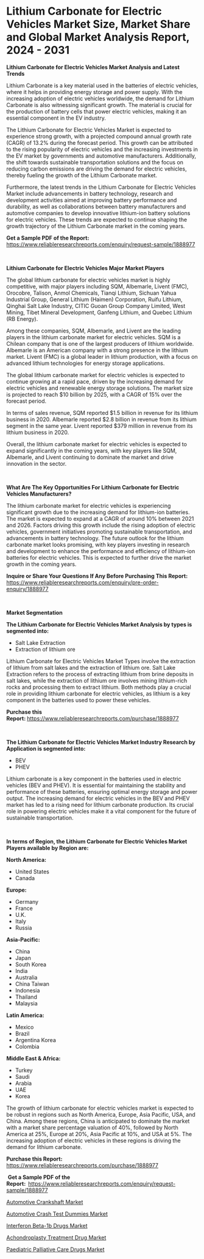 <p><h1>Lithium Carbonate for Electric Vehicles Market Size, Market Share and Global Market Analysis Report, 2024 - 2031</h1></p><p><strong>Lithium Carbonate for Electric Vehicles Market Analysis and Latest Trends</strong></p>
<p><p>Lithium Carbonate is a key material used in the batteries of electric vehicles, where it helps in providing energy storage and power supply. With the increasing adoption of electric vehicles worldwide, the demand for Lithium Carbonate is also witnessing significant growth. The material is crucial for the production of battery cells that power electric vehicles, making it an essential component in the EV industry.</p><p>The Lithium Carbonate for Electric Vehicles Market is expected to experience strong growth, with a projected compound annual growth rate (CAGR) of 13.2% during the forecast period. This growth can be attributed to the rising popularity of electric vehicles and the increasing investments in the EV market by governments and automotive manufacturers. Additionally, the shift towards sustainable transportation solutions and the focus on reducing carbon emissions are driving the demand for electric vehicles, thereby fueling the growth of the Lithium Carbonate market.</p><p>Furthermore, the latest trends in the Lithium Carbonate for Electric Vehicles Market include advancements in battery technology, research and development activities aimed at improving battery performance and durability, as well as collaborations between battery manufacturers and automotive companies to develop innovative lithium-ion battery solutions for electric vehicles. These trends are expected to continue shaping the growth trajectory of the Lithium Carbonate market in the coming years.</p></p>
<p><strong>Get a Sample PDF of the Report:&nbsp;</strong> <a href="https://www.reliableresearchreports.com/enquiry/request-sample/1888977">https://www.reliableresearchreports.com/enquiry/request-sample/1888977</a></p>
<p>&nbsp;</p>
<p><strong>Lithium Carbonate for Electric Vehicles Major Market Players</strong></p>
<p><p>The global lithium carbonate for electric vehicles market is highly competitive, with major players including SQM, Albemarle, Livent (FMC), Orocobre, Talison, Anmol Chemicals, Tianqi Lithium, Sichuan Yahua Industrial Group, General Lithium (Haimen) Corporation, Ruifu Lithium, Qinghai Salt Lake Industry, CITIC Guoan Group Company Limited, West Mining, Tibet Mineral Development, Ganfeng Lithium, and Quebec Lithium (RB Energy).</p><p>Among these companies, SQM, Albemarle, and Livent are the leading players in the lithium carbonate market for electric vehicles. SQM is a Chilean company that is one of the largest producers of lithium worldwide. Albemarle is an American company with a strong presence in the lithium market. Livent (FMC) is a global leader in lithium production, with a focus on advanced lithium technologies for energy storage applications.</p><p>The global lithium carbonate market for electric vehicles is expected to continue growing at a rapid pace, driven by the increasing demand for electric vehicles and renewable energy storage solutions. The market size is projected to reach $10 billion by 2025, with a CAGR of 15% over the forecast period.</p><p>In terms of sales revenue, SQM reported $1.5 billion in revenue for its lithium business in 2020. Albemarle reported $2.8 billion in revenue from its lithium segment in the same year. Livent reported $379 million in revenue from its lithium business in 2020.</p><p>Overall, the lithium carbonate market for electric vehicles is expected to expand significantly in the coming years, with key players like SQM, Albemarle, and Livent continuing to dominate the market and drive innovation in the sector.</p></p>
<p>&nbsp;</p>
<p><strong>What Are The Key Opportunities For Lithium Carbonate for Electric Vehicles Manufacturers?</strong></p>
<p><p>The lithium carbonate market for electric vehicles is experiencing significant growth due to the increasing demand for lithium-ion batteries. The market is expected to expand at a CAGR of around 10% between 2021 and 2026. Factors driving this growth include the rising adoption of electric vehicles, government initiatives promoting sustainable transportation, and advancements in battery technology. The future outlook for the lithium carbonate market looks promising, with key players investing in research and development to enhance the performance and efficiency of lithium-ion batteries for electric vehicles. This is expected to further drive the market growth in the coming years.</p></p>
<p><strong>Inquire or Share Your Questions If Any Before Purchasing This Report:</strong> <a href="https://www.reliableresearchreports.com/enquiry/pre-order-enquiry/1888977">https://www.reliableresearchreports.com/enquiry/pre-order-enquiry/1888977</a></p>
<p>&nbsp;</p>
<p><strong>Market Segmentation</strong></p>
<p><strong>The Lithium Carbonate for Electric Vehicles Market Analysis by types is segmented into:</strong></p>
<p><ul><li>Salt Lake Extraction</li><li>Extraction of lithium ore</li></ul></p>
<p><p>Lithium Carbonate for Electric Vehicles Market Types involve the extraction of lithium from salt lakes and the extraction of lithium ore. Salt Lake Extraction refers to the process of extracting lithium from brine deposits in salt lakes, while the extraction of lithium ore involves mining lithium-rich rocks and processing them to extract lithium. Both methods play a crucial role in providing lithium carbonate for electric vehicles, as lithium is a key component in the batteries used to power these vehicles.</p></p>
<p><strong>Purchase this Report:&nbsp;</strong><a href="https://www.reliableresearchreports.com/purchase/1888977">https://www.reliableresearchreports.com/purchase/1888977</a></p>
<p>&nbsp;</p>
<p><strong>The Lithium Carbonate for Electric Vehicles Market Industry Research by Application is segmented into:</strong></p>
<p><ul><li>BEV</li><li>PHEV</li></ul></p>
<p><p>Lithium carbonate is a key component in the batteries used in electric vehicles (BEV and PHEV). It is essential for maintaining the stability and performance of these batteries, ensuring optimal energy storage and power output. The increasing demand for electric vehicles in the BEV and PHEV market has led to a rising need for lithium carbonate production. Its crucial role in powering electric vehicles make it a vital component for the future of sustainable transportation.</p></p>
<p>&nbsp;</p>
<p><strong>In terms of Region, the Lithium Carbonate for Electric Vehicles Market Players available by Region are:</strong></p>
<p>
    <p> <strong> North America: </strong>
        <ul>
            <li>United States</li>
            <li>Canada</li>
        </ul>
        </p> 
    <p> <strong> Europe: </strong>
        <ul>
            <li>Germany</li>
            <li>France</li>
            <li>U.K.</li>
            <li>Italy</li>
            <li>Russia</li>
        </ul>
        </p> 
    <p> <strong> Asia-Pacific: </strong>
        <ul>
            <li>China</li>
            <li>Japan</li>
            <li>South Korea</li>
            <li>India</li>
            <li>Australia</li>
            <li>China Taiwan</li>
            <li>Indonesia</li>
            <li>Thailand</li>
            <li>Malaysia</li>
        </ul>
        </p> 
    <p> <strong> Latin America: </strong>
        <ul>
            <li>Mexico</li>
            <li>Brazil</li>
            <li>Argentina Korea</li>
            <li>Colombia</li>
        </ul>
        </p> 
    <p> <strong> Middle East & Africa: </strong>
        <ul>
            <li>Turkey</li>
            <li>Saudi</li>
            <li>Arabia</li>
            <li>UAE</li>
            <li>Korea</li>
        </ul>
    </p>
    </p>
<p><p>The growth of lithium carbonate for electric vehicles market is expected to be robust in regions such as North America, Europe, Asia Pacific, USA, and China. Among these regions, China is anticipated to dominate the market with a market share percentage valuation of 40%, followed by North America at 25%, Europe at 20%, Asia Pacific at 10%, and USA at 5%. The increasing adoption of electric vehicles in these regions is driving the demand for lithium carbonate.</p></p>
<p><strong>Purchase this Report: </strong><a href="https://www.reliableresearchreports.com/purchase/1888977">https://www.reliableresearchreports.com/purchase/1888977</a></p>
<p>&nbsp;<strong>Get a Sample PDF of the Report:&nbsp;&nbsp;</strong><a href="https://www.reliableresearchreports.com/enquiry/request-sample/1888977">https://www.reliableresearchreports.com/enquiry/request-sample/1888977</a></p>
<p><strong></strong></p>
<p><p><a href="https://view.publitas.com/reportprime-1/automotive-crankshaft-market-research-report-the-key-to-successful-business-strategy-forecasted-for-period-from-2024-2031/">Automotive Crankshaft Market</a></p><p><a href="https://view.publitas.com/reportprime-1/automotive-crash-test-dummies-market-dynamics-2024-2031-also-about-its-market-trends-projections-and-opportunities/">Automotive Crash Test Dummies Market</a></p><p><a href="https://metal-farmhouse-e95.notion.site/Interferon-Beta-1b-Drugs-Market-Size-Focuses-on-Market-Dynamics-In-Depth-Analysis-and-Future-Projec-82b2d78ac09144ef8e5cfbfbd2dba99a">Interferon Beta-1b Drugs Market</a></p><p><a href="https://summer-dogwood-3e9.notion.site/Achondroplasty-Treatment-Drug-Market-Dynamics-2024-2031-Also-about-Its-Market-Trends-Projections--beb3ba51a1dd42fd97a55c69bd72c154">Achondroplasty Treatment Drug Market</a></p><p><a href="https://extreme-scabiosa-c81.notion.site/Paediatric-Palliative-Care-Drugs-Market-Size-Share-Trends-Analysis-Report-By-Material-By-Type-B-923cb6d3a2204d23ba7858360ddd7ffd">Paediatric Palliative Care Drugs Market</a></p></p>